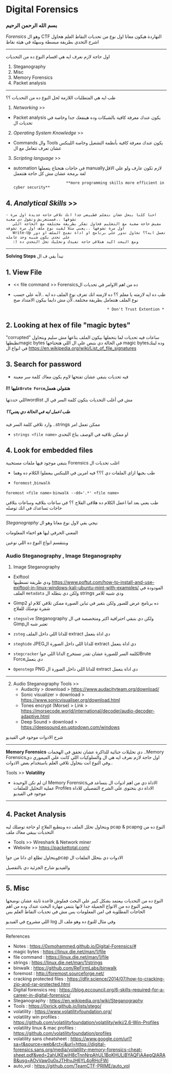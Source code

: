 # Digital Forensics

### بسم الله الرحمن الرحيم  

*Forensics* وهو ال CTF النهاردة هيكون معانا اول نوع من تحديات التقاط العلم
 هحاول اشرح التحدي بطريقة مبسطة وسهلة في هيئة نقاط 

------------------
اول حاجة لازم نعرف ايه هي اقسام النوع ده من التحديات 
 1. Steganography
 2. Misc
 3. Memory Forensics 
 4. Packet analysis

----------------------
طب ايه هي المتطلبات اللازمة لحل النوع ده من التحديات ؟؟

1. *Networking* >>
  - Packet analysis يكون عندك معرفة كافية بالشبكات وده هينفعك جدا وخاصة في تحديات ال 
2. *Operating System Knowledge* >>
  - Commands وال Tools يكون عندك معرفة كافية بأنظمة التشغيل وخاصة اللينكس عشان تعرف تتعامل مع ال
3. *Scripting language* >>
  - automation في حاجات هتحتاج يتعملها manuallyلازم تكون عارف ولو علي الاقل لغة برمحة عشان مش كل حاجة هتتعمل 
      
                                
                               **more programming skills more efficient in cyber security**

## 4. *Analytical Skills*  >> 

    - احنا كلنا بنحل عشان نتعلم فطبيعي جدا انك تلاقي حاجة جديدة اول مرة تشوفها ..فمستغربش وتقول دي صعبة 
       مفيش حاجة صعبة مع التعليم فحاول تفكر بطريقة مختلفة مع الحاجة اللي اول مرة تشوفها ..يعني مثلا لقيت نوع ملف اول مرة تشوفه
       Write-Up تعمل ابه؟؟ تحاول تدور علي برنامج او اداة تفتح الملف او دور علي تحدي يكون شبيه وحد عامله 
       :) ومع البحث اكيد هتلاقي حاجة تفيدك وتخليك تحل التحدي ده 

------------------------------
**Solving Steps** نبدأ بقي ف ال  

## 1. View File

- << file command >> Forensicsده من اهم الاوامر في تحديات ال 

- طب ده ايه لازمته يا معلم ؟؟
ده لازمته انك تعرف نوع الملف ده ايه ..لأنه علي حسب نوع الملف هتتعامل بطريقة مختلفة..لأن مش دايما بيكون الامتداد صح  

                                               * Don't Trust Extention *

## 2. Looking at hex of file "magic bytes"

"corrupted" ساعات فيه تحديات لما بتحملها بيكون الملف بتاعها مش سليم 
 وبتحاول تظبطهاmagic bytes في الحالة دي بتبص علي ال 
  اللي هتحتاجها magic bytesوده لينك في انواع ال 
https://en.wikipedia.org/wiki/List_of_file_signatures

## 3. Search for password 

   - فيه تحديات بتبقي عشان تفتحها لاوم يكون معاك كلمة سر معينة
 #### عليها !!ا`Brute Force`هتقولي هعمل 
 
اللي حددتهاwordlist مش في أغلب التحديات بتكون كلمة السر في ال

##### طب اعمل ايه في الحالة دي يعني؟؟
 وارد تلاقي كلمة السر فيه ..strings ممكن تعمل امر

- `strings <file name>`
 او ممكن تلاقيه في الوصف بتاع التحدي


## 4. Look for embedded files

بتبقي موجود فيها ملفات مستخبية Forensics اغلب تحديات ال 
- طب بجبها ازاي الملفات دي ؟؟؟
فيه امرين في اللينكس بيعملوا الكلام ده وهما 

- `foremost` ,` binwalk `

`foremost <file name>`
`binwalk --dd='.*' <file name>`

طب يعني بعد اما اعمل الكلام ده هلاقي الفلاج ؟؟
في ساعات بتلاقيه وساعات بتلاقي حاجات تساعدك في انك توصله 

-------------------------------
*Steganography* نيجي بقي لاول نوع معانا وهو ال  

المعني الحرفي ليها هو اخفاء المعلومات 

وبتنقسم انواع النوع ده اللي نوعين 

### Audio Steganography , Image Steganography 

1. Image Steganography 

- Exiftool  
ودي طريقة تسطيبها 
https://www.poftut.com/how-to-install-and-use-exiftool-in-linux-windows-kali-ubuntu-mint-with-examples/
المودودة في الملف `metadata` ولكن دي بتطله ال strings ودي شبيه للامر 

- Gimp2 
ده برنامج عرض للصور ولكن بتغير في تباين الصورة ممكن تلاقي كلام او شفرة توصلك للفلاج

- `stegsolve`
Steganography ولكن دي بتبقي احترافية اكتر ومتخصصة في ال Gimpتعتبر شبه ال 

- `zsteg` 
للداتا اللي داخل الملف extract دي اداة بتعمل 

- `steghide`
JPEGللداتا اللي داخل الصورة ال  extract دي اداة بتعمل

- `stegcracker` 
 لكلمة السر للصورة عشان تقدر تستخرج الداتا اللي جواBrute Forceدي بتعمل 

- `Openstego`
PNG للداتا اللي داخل الصورة ال  extract دي اداة بتعمل


------------------------------
2. Audio Steganography
Tools >>
    - Audactiy > download > https://www.audacityteam.org/download/
    - Sonic visualizer > download > https://www.sonicvisualiser.org/download.html
    - Tones encrypt (Morse) > Link > https://morsecode.world/international/decoder/audio-decoder-adaptive.html
    - Deep Sound > download > https://deepsound.en.uptodown.com/windows

شرح الادوات موجود في الفيديو 

---------------------------
**Memory Forensics**
دي تحليلات جنائية للذاكرة عشان تحقق في الهجمات ..Memory Forensicsاول حاجة لازم نعرف ايه هي ال 
والسلوكيات اللي كانت علي الميموري دي ..وفي النوع انت بتحاول تلاقي العلم باستخدام بعض الادوات

Tools >> **Volatility**
- ان لم تكن الوحيدة Memory Forensicsالاداة دي من اهم ادوات ال 
بتساعد في عملية التحليل للملفات Profiles الاداة دي بتحتوي علي
الشرح التفصيلي للاداة موجود في الفيديو 

---------------------

## 4. Packet Analysis
وبتحاول تحلل الملف ده وبتطبع الفلاج او حاجة توصلك ليه pcap & pcapng النوع ده من التحديات بيبقي معاك ملف

- Tools >> Wireshark & Network miner  
- Website >> https://packettotal.com/

وبتحاول تطلع اي داتا من جواpcap الادوات دي بتحلل الملفات ال

والفيديو شارح الجزئية دي بالتفصيل 

------------------------------------

## 5. Misc
 النوع ده من التحديات بيعتمد بشكل كبير علي البحث فملوش قاعدة ثابتة عشان نوضحها
ويعتبر النوع ده من الانواع الجميلة جدا لانها بتنمي مهارة البحث عندك وده من اهم الحاجات المطلوبة في امن المعلومات بس مش في تحديات التقاط العلم بس

اللي مشروح في الفيديو log وفي مثال للنوع ده وهو ملف ال

-------------------------------------
References 

- Notes : https://0xmohammed.github.io/Digital-Forensics/#
- magic bytes : https://linux.die.net/man/1/file
- file command : https://linux.die.net/man/1/file
- strings : https://linux.die.net/man/1/strings
- binwalk : https://github.com/ReFirmLabs/binwalk
- foremost : http://foremost.sourceforge.net/
- cracking protected files : https://dfir.science/2014/07/how-to-cracking-zip-and-rar-protected.html
- Digital forensics req : https://blog.eccouncil.org/6-skills-required-for-a-career-in-digital-forensics/
- Steganography : https://en.wikipedia.org/wiki/Steganography
- Tools : https://0xrick.github.io/lists/stego/
- volatility : https://www.volatilityfoundation.org/
- volatility win profiles : https://github.com/volatilityfoundation/volatility/wiki/2.6-Win-Profiles
- volatility linux & mac profiles : https://github.com/volatilityfoundation/profiles
- volatility sans cheatsheet : https://www.google.com/url?sa=t&source=web&rct=j&url=https://digital-forensics.sans.org/media/volatility-memory-forensics-cheat-sheet.pdf&ved=2ahUKEwiH8cTnnNrpAhUL1BoKHULjBYAQFjAAegQIARAB&usg=AOvVaw0u0xJTHhvJH6YL4oRHcFWj
- auto_vol :   https://github.com/TeamCTF-PRIME/auto_vol




